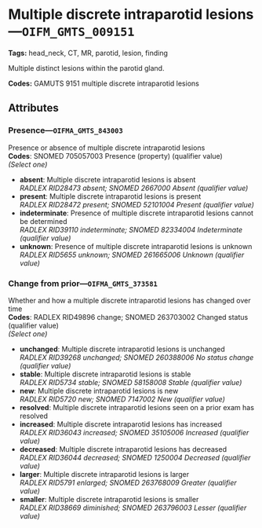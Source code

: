 # Multiple discrete intraparotid lesions—`OIFM_GMTS_009151`

**Tags:** head_neck, CT, MR, parotid, lesion, finding

Multiple distinct lesions within the parotid gland.

**Codes:** GAMUTS 9151 multiple discrete intraparotid lesions

## Attributes

### Presence—`OIFMA_GMTS_843003`

Presence or absence of multiple discrete intraparotid lesions  
**Codes**: SNOMED 705057003 Presence (property) (qualifier value)  
*(Select one)*

- **absent**: Multiple discrete intraparotid lesions is absent  
_RADLEX RID28473 absent; SNOMED 2667000 Absent (qualifier value)_
- **present**: Multiple discrete intraparotid lesions is present  
_RADLEX RID28472 present; SNOMED 52101004 Present (qualifier value)_
- **indeterminate**: Presence of multiple discrete intraparotid lesions cannot be determined  
_RADLEX RID39110 indeterminate; SNOMED 82334004 Indeterminate (qualifier value)_
- **unknown**: Presence of multiple discrete intraparotid lesions is unknown  
_RADLEX RID5655 unknown; SNOMED 261665006 Unknown (qualifier value)_

### Change from prior—`OIFMA_GMTS_373581`

Whether and how a multiple discrete intraparotid lesions has changed over time  
**Codes**: RADLEX RID49896 change; SNOMED 263703002 Changed status (qualifier value)  
*(Select one)*

- **unchanged**: Multiple discrete intraparotid lesions is unchanged  
_RADLEX RID39268 unchanged; SNOMED 260388006 No status change (qualifier value)_
- **stable**: Multiple discrete intraparotid lesions is stable  
_RADLEX RID5734 stable; SNOMED 58158008 Stable (qualifier value)_
- **new**: Multiple discrete intraparotid lesions is new  
_RADLEX RID5720 new; SNOMED 7147002 New (qualifier value)_
- **resolved**: Multiple discrete intraparotid lesions seen on a prior exam has resolved  
- **increased**: Multiple discrete intraparotid lesions has increased  
_RADLEX RID36043 increased; SNOMED 35105006 Increased (qualifier value)_
- **decreased**: Multiple discrete intraparotid lesions has decreased  
_RADLEX RID36044 decreased; SNOMED 1250004 Decreased (qualifier value)_
- **larger**: Multiple discrete intraparotid lesions is larger  
_RADLEX RID5791 enlarged; SNOMED 263768009 Greater (qualifier value)_
- **smaller**: Multiple discrete intraparotid lesions is smaller  
_RADLEX RID38669 diminished; SNOMED 263796003 Lesser (qualifier value)_